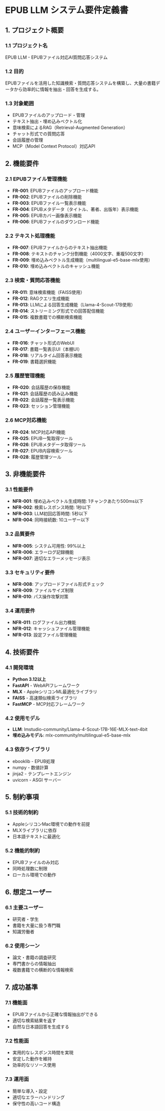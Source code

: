 # EPUB LLM システム要件定義書

## 1. プロジェクト概要

### 1.1 プロジェクト名
EPUB LLM - EPUBファイル対応AI質問応答システム

### 1.2 目的
EPUBファイルを活用した知識検索・質問応答システムを構築し、大量の書籍データから効率的に情報を抽出・回答を生成する。

### 1.3 対象範囲
- EPUBファイルのアップロード・管理
- テキスト抽出・埋め込みベクトル化
- 意味検索によるRAG（Retrieval-Augmented Generation）
- チャット形式での質問応答
- 会話履歴の管理
- MCP（Model Context Protocol）対応API

## 2. 機能要件

### 2.1 EPUBファイル管理機能
- **FR-001**: EPUBファイルのアップロード機能
- **FR-002**: EPUBファイルの削除機能
- **FR-003**: EPUBファイル一覧表示機能
- **FR-004**: EPUBメタデータ（タイトル、著者、出版年）表示機能
- **FR-005**: EPUBカバー画像表示機能
- **FR-006**: EPUBファイルのダウンロード機能

### 2.2 テキスト処理機能
- **FR-007**: EPUBファイルからのテキスト抽出機能
- **FR-008**: テキストのチャンク分割機能（4000文字、重複500文字）
- **FR-009**: 埋め込みベクトル生成機能（multilingual-e5-base-mlx使用）
- **FR-010**: 埋め込みベクトルのキャッシュ機能

### 2.3 検索・質問応答機能
- **FR-011**: 意味検索機能（FAISS使用）
- **FR-012**: RAGクエリ生成機能
- **FR-013**: LLMによる回答生成機能（Llama-4-Scout-17B使用）
- **FR-014**: ストリーミング形式での回答配信機能
- **FR-015**: 複数書籍での横断検索機能

### 2.4 ユーザーインターフェース機能
- **FR-016**: チャット形式のWebUI
- **FR-017**: 書籍一覧表示UI（本棚UI）
- **FR-018**: リアルタイム回答表示機能
- **FR-019**: 書籍選択機能

### 2.5 履歴管理機能
- **FR-020**: 会話履歴の保存機能
- **FR-021**: 会話履歴の読み込み機能
- **FR-022**: 会話履歴一覧表示機能
- **FR-023**: セッション管理機能

### 2.6 MCP対応機能
- **FR-024**: MCP対応API機能
- **FR-025**: EPUB一覧取得ツール
- **FR-026**: EPUBメタデータ取得ツール
- **FR-027**: EPUB内容検索ツール
- **FR-028**: 履歴管理ツール

## 3. 非機能要件

### 3.1 性能要件
- **NFR-001**: 埋め込みベクトル生成時間: 1チャンクあたり500ms以下
- **NFR-002**: 検索レスポンス時間: 1秒以下
- **NFR-003**: LLM初回応答時間: 5秒以下
- **NFR-004**: 同時接続数: 10ユーザー以下

### 3.2 品質要件
- **NFR-005**: システム可用性: 99%以上
- **NFR-006**: エラーログ記録機能
- **NFR-007**: 適切なエラーメッセージ表示

### 3.3 セキュリティ要件
- **NFR-008**: アップロードファイル形式チェック
- **NFR-009**: ファイルサイズ制限
- **NFR-010**: パス操作攻撃対策

### 3.4 運用要件
- **NFR-011**: ログファイル出力機能
- **NFR-012**: キャッシュファイル管理機能
- **NFR-013**: 設定ファイル管理機能

## 4. 技術要件

### 4.1 開発環境
- **Python 3.12以上**
- **FastAPI** - WebAPIフレームワーク
- **MLX** - AppleシリコンML最適化ライブラリ
- **FAISS** - 高速類似検索ライブラリ
- **FastMCP** - MCP対応フレームワーク

### 4.2 使用モデル
- **LLM**: lmstudio-community/Llama-4-Scout-17B-16E-MLX-text-4bit
- **埋め込みモデル**: mlx-community/multilingual-e5-base-mlx

### 4.3 依存ライブラリ
- ebooklib - EPUB処理
- numpy - 数値計算
- jinja2 - テンプレートエンジン
- uvicorn - ASGI サーバー

## 5. 制約事項

### 5.1 技術的制約
- AppleシリコンMac環境での動作を前提
- MLXライブラリに依存
- 日本語テキストに最適化

### 5.2 機能的制約
- EPUBファイルのみ対応
- 同時処理数に制限
- ローカル環境での動作

## 6. 想定ユーザー

### 6.1 主要ユーザー
- 研究者・学生
- 書籍を大量に扱う専門職
- 知識労働者

### 6.2 使用シーン
- 論文・書籍の調査研究
- 専門書からの情報抽出
- 複数書籍での横断的な情報検索

## 7. 成功基準

### 7.1 機能面
- EPUBファイルから正確な情報抽出ができる
- 適切な検索結果を返す
- 自然な日本語回答を生成する

### 7.2 性能面
- 実用的なレスポンス時間を実現
- 安定した動作を維持
- 効率的なリソース使用

### 7.3 運用面
- 簡単な導入・設定
- 適切なエラーハンドリング
- 保守性の高いコード構造